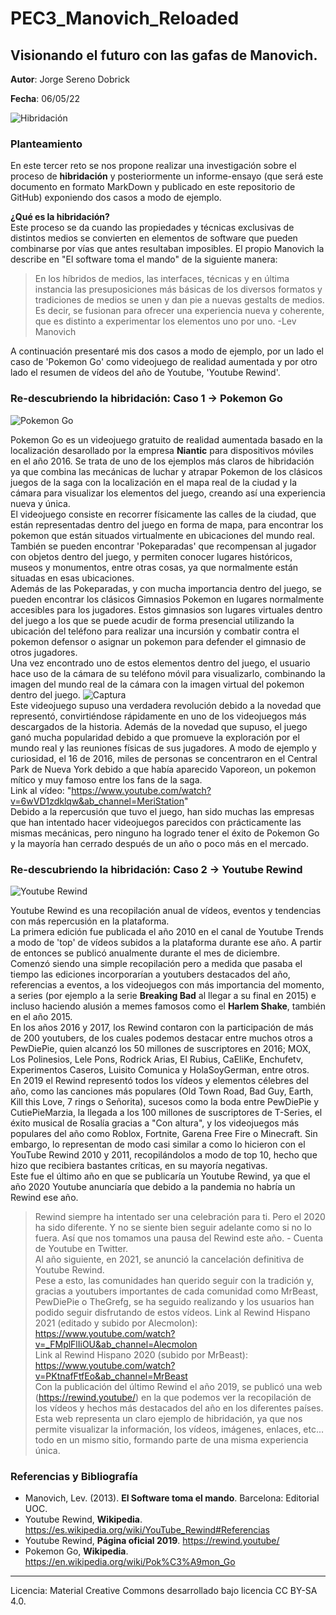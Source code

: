# PEC3_Manovich_Reloaded
##  Visionando el futuro con las gafas de Manovich.


**Autor**: Jorge Sereno Dobrick

**Fecha**: 06/05/22

![Hibridación](https://www.playmedic.com/wp-content/uploads/2016/05/recursos-digitales-para-farmacia.png) 



### Planteamiento


En este tercer reto se nos propone realizar una investigación sobre el proceso de **hibridación** y posteriormente un informe-ensayo (que será este documento en formato MarkDown y publicado en este repositorio de GitHub) exponiendo dos casos a modo de ejemplo.  
  
**¿Qué es la hibridación?**  
Este proceso se da cuando las propiedades y técnicas exclusivas de distintos medios se convierten en elementos de software que pueden combinarse por vías que antes resultaban imposibles.
El propio Manovich la describe en "El software toma el mando" de la siguiente manera: 
>En los híbridos de medios, las interfaces, técnicas y en última instancia las presuposiciones más básicas de los diversos formatos y tradiciones de medios se unen y dan pie a nuevas gestalts de medios. Es decir, se fusionan para ofrecer una experiencia nueva y coherente, que es distinto a experimentar los elementos uno por uno. -Lev Manovich

A continuación presentaré mis dos casos a modo de ejemplo, por un lado el caso de 'Pokemon Go' como videojuego de realidad aumentada y por otro lado el resumen de vídeos del año de Youtube, 'Youtube Rewind'.


### Re-descubriendo la hibridación: Caso 1 -> Pokemon Go
![Pokemon Go](https://assets.pokemon.com/assets/cms2-es-es/img/video-games/video-games/pokemon_go/pokemon-go-169.jpg) 

Pokemon Go es un videojuego gratuito de realidad aumentada basado en la localización desarollado por la empresa **Niantic** para dispositivos móviles en el año 2016.   Se trata de uno de los ejemplos más claros de hibridación ya que combina las mecánicas de luchar y atrapar Pokemon de los clásicos juegos de la saga con la localización en el mapa real de la ciudad y la cámara para visualizar los elementos del juego, creando así una experiencia nueva y única.  
El videojuego consiste en recorrer físicamente las calles de la ciudad, que están representadas dentro del juego en forma de mapa, para encontrar los pokemon que están situados virtualmente en ubicaciones del mundo real. También se pueden encontrar 'Pokeparadas' que recompensan al jugador con objetos dentro del juego, y permiten conocer lugares históricos, museos y monumentos, entre otras cosas, ya que normalmente están situadas en esas ubicaciones.  
Además de las Pokeparadas, y con mucha importancia dentro del juego, se pueden encontrar los clásicos Gimnasios Pokemon en lugares normalmente accesibles para los jugadores. Estos gimnasios son lugares virtuales dentro del juego a los que se puede acudir de forma presencial utilizando la ubicación del teléfono para realizar una incursión y combatir contra el pokemon defensor o asignar un pokemon para defender el gimnasio de otros jugadores.  
Una vez encontrado uno de estos elementos dentro del juego, el usuario hace uso de la cámara de su teléfono móvil para visualizarlo, combinando la imagen del mundo real de la cámara con la imagen virtual del pokemon dentro del juego.
![Captura](https://www.movilzona.es/app/uploads/2016/08/caza-pokemon-go.jpg)  
Este videojuego supuso una verdadera revolución debido a la novedad que representó, convirtiéndose rápidamente en uno de los videojuegos más descargados de la historia. Además de la novedad que supuso, el juego ganó mucha popularidad debido a que promueve la exploración por el mundo real y las reuniones físicas de sus jugadores. A modo de ejemplo y curiosidad, el 16 de 2016, miles de personas se concentraron en el Central Park de Nueva York debido a que había aparecido Vaporeon, un pokemon mítico y muy famoso entre los fans de la saga.    
Link al vídeo: "https://www.youtube.com/watch?v=6wVD1zdklqw&ab_channel=MeriStation"  
Debido a la repercusión que tuvo el juego, han sido muchas las empresas que han intentado hacer videojuegos parecidos con prácticamente las mismas mecánicas, pero ninguno ha logrado tener el éxito de Pokemon Go y la mayoría han cerrado después de un año o poco más en el mercado.


### Re-descubriendo la hibridación: Caso 2 -> Youtube Rewind
![Youtube Rewind](https://depor.com/resizer/NFIxQQGfCvQHApf1t8UaSDxCzrM=/580x330/smart/filters:format(jpeg):quality(75)/cloudfront-us-east-1.images.arcpublishing.com/elcomercio/Z6LZ5PZEQRFWNEPQX2ZL6MFK54.jpg) 

Youtube Rewind es una recopilación anual de vídeos, eventos y tendencias con más repercusión en la plataforma.   
La primera edición fue publicada el año 2010 en el canal de Youtube Trends a modo de 'top' de vídeos subidos a la plataforma durante ese año. A partir de entonces se publicó anualmente durante el mes de diciembre.  
Comenzó siendo una simple recopilación pero a medida que pasaba el tiempo las ediciones incorporarían a youtubers destacados del año, referencias a eventos, a los videojuegos con más importancia del momento, a series (por ejemplo a la serie **Breaking Bad** al llegar a su final en 2015) e incluso haciendo alusión a memes famosos como el **Harlem Shake**, también en el año 2015.  
En los años 2016 y 2017, los Rewind contaron con la participación de más de 200 youtubers, de los cuales podemos destacar entre muchos otros a PewDiePie, quien alcanzó los 50 millones de suscriptores en 2016; MOX, Los Polinesios, Lele Pons, Rodrick Arias, El Rubius, CaEliKe, Enchufetv, Experimentos Caseros, Luisito Comunica y HolaSoyGerman, entre otros.  
En 2019 el Rewind representó todos los vídeos y elementos célebres del año, como las canciones más populares (Old Town Road, Bad Guy, Earth, Kill this Love, 7 rings o Señorita), sucesos como la boda entre PewDiePie y CutiePieMarzia, la llegada a los 100 millones de suscriptores de T-Series, el éxito musical de Rosalía gracias a "Con altura", y los videojuegos más populares del año como Roblox, Fortnite, Garena Free Fire o Minecraft. Sin embargo, lo representan de modo casi similar a como lo hicieron con el YouTube Rewind 2010 y 2011, recopilándolos a modo de top 10, hecho que hizo que recibiera bastantes críticas, en su mayoría negativas.  
Este fue el último año en que se publicaría un Youtube Rewind, ya que el año 2020 Youtube anunciaría que debido a la pandemia no habría un Rewind ese año.  
>Rewind siempre ha intentado ser una celebración para ti. Pero el 2020 ha sido diferente. Y no se siente bien seguir adelante como si no lo fuera. Así que nos tomamos una pausa del Rewind este año. - Cuenta de Youtube en Twitter.  
Al año siguiente, en 2021, se anunció la cancelación definitiva de Youtube Rewind.  
Pese a esto, las comunidades han querido seguir con la tradición y, gracias a youtubers importantes de cada comunidad como MrBeast, PewDiePie o TheGrefg, se ha seguido realizando y los usuarios han podido seguir disfrutando de estos vídeos.
Link al Rewind Hispano 2021 (editado y subido por Alecmolon): https://www.youtube.com/watch?v=_FMplFlIiOU&ab_channel=Alecmolon  
Link al Rewind Hispano 2020 (subido por MrBeast): https://www.youtube.com/watch?v=PKtnafFtfEo&ab_channel=MrBeast  
Con la publicación del último Rewind el año 2019, se publicó una web (https://rewind.youtube/) en la que podemos ver la recopilación de los vídeos y hechos más destacados del año en los diferentes países. Esta web representa un claro ejemplo de hibridación, ya que nos permite visualizar la información, los vídeos, imágenes, enlaces, etc... todo en un mismo sitio, formando parte de una misma experiencia única. 

  
  
### Referencias y Bibliografía

* Manovich, Lev. (2013). **El Software toma el mando**. Barcelona: Editorial UOC. 
* Youtube Rewind, **Wikipedia**. https://es.wikipedia.org/wiki/YouTube_Rewind#Referencias
* Youtube Rewind, **Página oficial 2019**. https://rewind.youtube/
* Pokemon Go, **Wikipedia**. https://en.wikipedia.org/wiki/Pok%C3%A9mon_Go

----

Licencia: Material Creative Commons desarrollado bajo licencia CC BY-SA 4.0.
